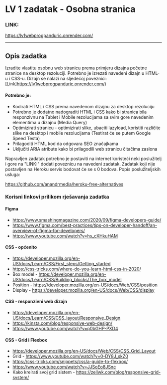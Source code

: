 # LV 1 zadatak - Osobna stranica

### LINK: 
https://lv1webprogpanduric.onrender.com/
<hr />

## Opis zadatka

Izradite vlastitu osobnu web stranicu prema primjeru dizajna početne stranice na desktop rezoluciji. Potrebno je izrezati navedeni dizajn u HTML-u i CSS-u. Dizajn se nalazi na sljedećoj poveznici: [Link]https://lv1webprogpanduric.onrender.com/)

#### Potrebno je:

- Kodirati HTML i CSS prema navedenom dizajnu za desktop rezoluciju
- Potrebno je dodatno nadograditi HTML i CSS kako bi stranica bila responzivnu na Tablet i Mobile rezolucijama sa svim gore navedenim elementima u dizajnu (Media Query)
- Optimizirati stranicu - optimizirati slike, ubaciti lazyload, koristiti različite slike na desktop i mobile rezolucijama (Testirat će se putem Google Speed Testa)
- Prilagoditi HTML kod da odgovara SEO značajkama
- Uključiti ARIA atribute kako bi prilagodili web stranicu čitačima zaslona

Napravljen zadatak potrebno je postaviti na internet koristeći neki poslužitelj i gore na "LINK:" dodati poveznicu na navedeni zadatak. Zadatak koji nije postavljen na Heroku servis bodovat će se s 0 bodova. Popis poslužiteljskih usluga:

https://github.com/anandrmedia/heroku-free-alternatives

### Korisni linkovi prilikom rješavanja zadatka

#### Figma

- https://www.smashingmagazine.com/2020/09/figma-developers-guide/
- https://www.figma.com/best-practices/tips-on-developer-handoff/an-overview-of-figma-for-developers/
- https://www.youtube.com/watch?v=hs_cXHkuHAM

#### CSS - općenito
- https://developer.mozilla.org/en-US/docs/Learn/CSS/First_steps/Getting_started
- https://css-tricks.com/where-do-you-learn-html-css-in-2020/
- Box model - https://developer.mozilla.org/en-US/docs/Learn/CSS/Building_blocks/The_box_model
- Position - https://developer.mozilla.org/en-US/docs/Web/CSS/position
- Display - https://developer.mozilla.org/en-US/docs/Web/CSS/display

#### CSS - responzivni web dizajn
- https://developer.mozilla.org/en-US/docs/Learn/CSS/CSS_layout/Responsive_Design
- https://kinsta.com/blog/responsive-web-design/
- https://www.youtube.com/watch?v=p0bGHP-PXD4

#### CSS - Grid i Flexbox
- https://developer.mozilla.org/en-US/docs/Web/CSS/CSS_Grid_Layout
- Grid - https://www.youtube.com/watch?v=0-DY8J_skZ0
- https://css-tricks.com/snippets/css/a-guide-to-flexbox/
- https://www.youtube.com/watch?v=JJSoEo8JSnc
- Kako kreirati svoj grid sistem - https://zellwk.com/blog/responsive-grid-system/


 
